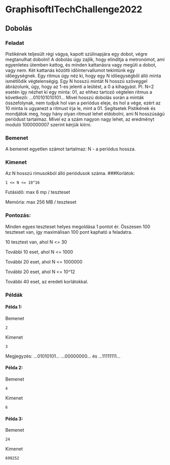 # GraphisoftITechChallenge2022
## Dobolás
### Feladat

Pistikének teljesült régi vágya, kapott szülinapjára egy dobot, végre megtanulhat dobolni! A dobolás úgy zajlik, hogy elindítja a metronómot, ami egyenletes ütemben kattog, és minden kattanásra vagy megüti a dobot, vagy nem. Két kattanás közötti időintervallumot tekintünk egy időegységnek. Egy ritmus úgy néz ki, hogy egy N időegységből álló minta ismétlődik végtelenségig. Egy N hosszú mintát N hosszú szöveggel ábrázolunk, úgy, hogy az 1-es jelenti a leütést, a 0 a kihagyást. Pl. N=2 esetén így nézhet ki egy minta: 01, az ehhez tartozó végtelen ritmus a következő: ...010101010101... Mivel hosszú dobolás során a minták összefolynak, nem tudjuk hol van a periódus eleje, és hol a vége, ezért az 10 minta is ugyanezt a ritmust írja le, mint a 01. Segítsetek Pistikének és mondjátok meg, hogy hány olyan ritmust lehet eldobolni, ami N hosszúságú periódust tartalmaz. Mivel ez a szám nagyon nagy lehet, az eredményt moduló 1000000007 szerint kérjük kiírni.
### Bemenet

A bemenet egyetlen számot tartalmaz: N - a periódus hossza.
### Kimenet

Az N hosszú rimusokból álló periódusok száma.
###Korlátok:
```
1 <= N <= 10^16
```
Futásidő: max 6 mp / teszteset

Memória: max 256 MB / teszteset
### Pontozás:

Minden egyes teszteset helyes megoldása 1 pontot ér. Összesen 100 teszteset van, így maximálisan 100 pont kapható a feladatra.

10 tesztest van, ahol N <= 30

További 10 eset, ahol N <= 1000

További 20 eset, ahol N <= 1000000

További 20 eset, ahol N <= 10^12

További 40 eset, az eredeti korlátokkal.
### Példák
#### Példa 1:

Bemenet
```
2
```
Kimenet
```
3
```
Megjegyzés: ...01010101... ...00000000... és ...11111111...

#### Példa 2:

Bemenet
```
4
```
Kimenet
```
6
```
#### Példa 3:

Bemenet
```
24
```
Kimenet
```
699252
```
